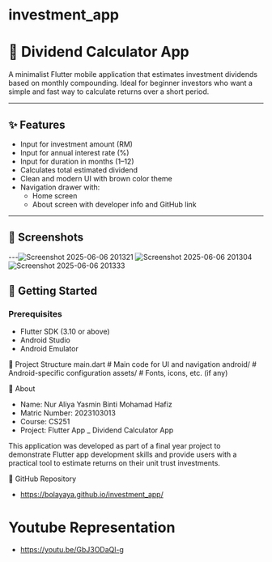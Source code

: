 # investment_app
# 📱 Dividend Calculator App

A minimalist Flutter mobile application that estimates investment dividends based on monthly compounding. Ideal for beginner investors who want a simple and fast way to calculate returns over a short period.

---

## ✨ Features

- Input for investment amount (RM)
- Input for annual interest rate (%)
- Input for duration in months (1–12)
- Calculates total estimated dividend
- Clean and modern UI with brown color theme
- Navigation drawer with:
  - Home screen
  - About screen with developer info and GitHub link

---

## 📸 Screenshots

---![Screenshot 2025-06-06 201321](https://github.com/user-attachments/assets/63d00ba7-ab3b-4ee4-9851-86eabbfaba90)
![Screenshot 2025-06-06 201304](https://github.com/user-attachments/assets/38ce0823-d913-4242-a7f0-c030d9a7867a)
![Screenshot 2025-06-06 201333](https://github.com/user-attachments/assets/74e31459-2288-4fe3-ba49-992e91ca484c)


## 🚀 Getting Started

### Prerequisites

- Flutter SDK (3.10 or above)
- Android Studio 
- Android Emulator

📂 Project Structure
main.dart        # Main code for UI and navigation
android/             # Android-specific configuration
assets/              # Fonts, icons, etc. (if any)

📄 About
- Name: Nur Aliya Yasmin Binti Mohamad Hafiz
- Matric Number: 2023103013
- Course: CS251
- Project: Flutter App _ Dividend Calculator App

This application was developed as part of a final year project to demonstrate Flutter app development skills and provide users with a practical tool to estimate returns on their unit trust investments.

🔗 GitHub Repository
- https://bolayaya.github.io/investment_app/

# Youtube Representation
- https://youtu.be/GbJ3ODaQl-g

